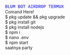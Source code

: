 <font face="courier" color="blue">BLUM BOT AIRDROP TERMUX</font><br>
Comand Here!<br>
$ pkg update && pkg upgrade <br>
$ pkg install git<br>
$ pkg install nodejs<br>
$ npm i <br>
$ nano .env <br>
$ npm start <br>
saatnya party
